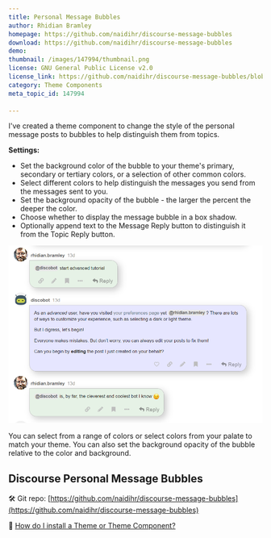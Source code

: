 ```yaml
---
title: Personal Message Bubbles
author: Rhidian Bramley
homepage: https://github.com/naidihr/discourse-message-bubbles
download: https://github.com/naidihr/discourse-message-bubbles
demo: 
thumbnail: /images/147994/thumbnail.png
license: GNU General Public License v2.0
license_link: https://github.com/naidihr/discourse-message-bubbles/blob/master/LICENSE
category: Theme Components
meta_topic_id: 147994

---
```

I've created a theme component to change the style of the personal message posts to bubbles to help distinguish them from topics.

**Settings:**

* Set the background color of the bubble to your theme's primary, secondary or tertiary colors, or a selection of other common colors.
* Select different colors to help distinguish the messages you send from the messages sent to you.
* Set the background opacity of the bubble - the larger the percent the deeper the color.
* Choose whether to display the message bubble in a box shadow.
* Optionally append text to the Message Reply button to distinguish it from the Topic Reply button.

![image: 690x481](/images/147994/yZ8CDQ3waSDOmVzpfaIG6U1ijj4.png)  

You can select from a range of colors or select colors from your palate to match your theme. You can also set the background opacity of the bubble relative to the color and background.

## Discourse Personal Message Bubbles

:hammer_and_wrench: Git repo: [https://github.com/naidihr/discourse-message-bubbles](https://github.com/naidihr/discourse-message-bubbles)

:thinking: [How do I install a Theme or Theme Component?](https://meta.discourse.org/t/how-do-i-install-a-theme-or-theme-component/63682)